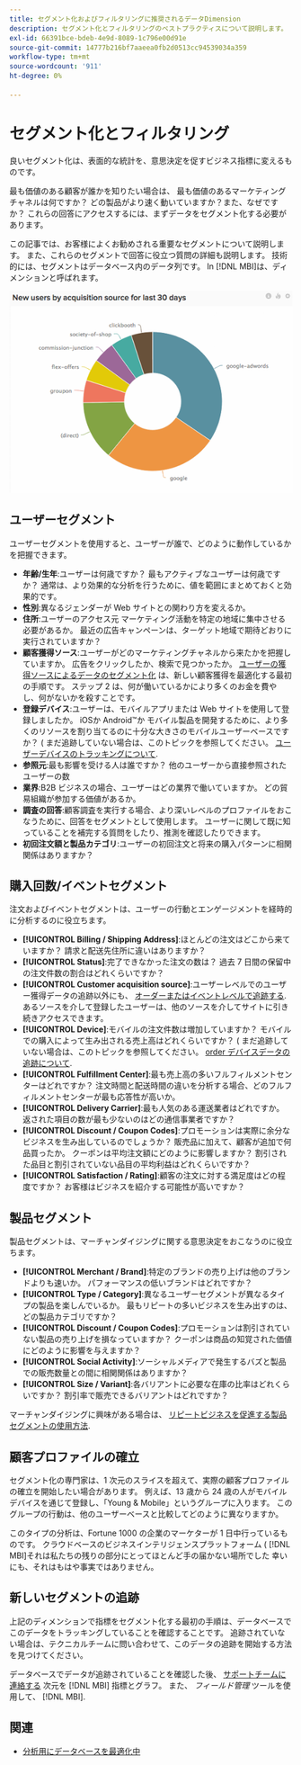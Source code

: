 ```yaml
---
title: セグメント化およびフィルタリングに推奨されるデータDimension
description: セグメント化とフィルタリングのベストプラクティスについて説明します。
exl-id: 66391bce-bdeb-4e9d-8089-1c796e00d91e
source-git-commit: 14777b216bf7aaeea0fb2d0513cc94539034a359
workflow-type: tm+mt
source-wordcount: '911'
ht-degree: 0%

---
```


# セグメント化とフィルタリング

良いセグメント化は、表面的な統計を、意思決定を促すビジネス指標に変えるものです。

最も価値のある顧客が誰かを知りたい場合は、 最も価値のあるマーケティングチャネルは何ですか？ どの製品がより速く動いていますか？また、なぜですか？ これらの回答にアクセスするには、まずデータをセグメント化する必要があります。

この記事では、お客様によくお勧めされる重要なセグメントについて説明します。 また、これらのセグメントで回答に役立つ質問の詳細も説明します。 技術的には、セグメントはデータベース内のデータ列です。 In [!DNL MBI]は、ディメンションと呼ばれます。

![](../../mbi/assets/mbi-critical-segments.png)


## ユーザーセグメント

ユーザーセグメントを使用すると、ユーザーが誰で、どのように動作しているかを把握できます。

* **年齢/生年**:ユーザーは何歳ですか？ 最もアクティブなユーザーは何歳ですか？ 通常は、より効果的な分析を行うために、値を範囲にまとめておくと効果的です。
* **性別**:異なるジェンダーが Web サイトとの関わり方を変えるか。
* **住所**:ユーザーのアクセス元 マーケティング活動を特定の地域に集中させる必要があるか。 最近の広告キャンペーンは、ターゲット地域で期待どおりに実行されていますか？
* **顧客獲得ソース**\:ユーザーがどのマーケティングチャネルから来たかを把握していますか。 広告をクリックしたか、検索で見つかったか。 [ユーザーの獲得ソースによるデータのセグメント化](../data-analyst/analysis/google-track-user-acq.md) は、新しい顧客獲得を最適化する最初の手順です。 ステップ 2 は、何が働いているかにより多くのお金を費やし、何がないかを殺すことです。
* **登録デバイス**:ユーザーは、モバイルアプリまたは Web サイトを使用して登録しましたか。 iOSか Android™か モバイル製品を開発するために、より多くのリソースを割り当てるのに十分な大きさのモバイルユーザーベースですか？ ( まだ追跡していない場合は、このトピックを参照してください。 [ユーザーデバイスのトラッキングについて](../data-analyst/analysis/track-usr-dev-browser.md).
* **参照元**:最も影響を受ける人は誰ですか？ 他のユーザーから直接参照されたユーザーの数
* **業界**:B2B ビジネスの場合、ユーザーはどの業界で働いていますか。 どの貿易組織が参加する価値があるか。
* **調査の回答**:顧客調査を実行する場合、より深いレベルのプロファイルをおこなうために、回答をセグメントとして使用します。 ユーザーに関して既に知っていることを補完する質問をしたり、推測を確認したりできます。
* **初回注文額と製品カテゴリ**:ユーザーの初回注文と将来の購入パターンに相関関係はありますか？

## 購入回数/イベントセグメント

注文およびイベントセグメントは、ユーザーの行動とエンゲージメントを経時的に分析するのに役立ちます。

* **[!UICONTROL Billing / Shipping Address]**:ほとんどの注文はどこから来ていますか？ 請求と配送先住所に違いはありますか？
* **[!UICONTROL Status]**:完了できなかった注文の数は？ 過去 7 日間の保留中の注文件数の割合はどれくらいですか？
* **[!UICONTROL Customer acquisition source]**:ユーザーレベルでのユーザー獲得データの追跡以外にも、 [オーダーまたはイベントレベルで追跡する](../data-analyst/analysis/google-track-user-acq.md). あるソースを介して登録したユーザーは、他のソースを介してサイトに引き続きアクセスできます。
* **[!UICONTROL Device]**:モバイルの注文件数は増加していますか？ モバイルでの購入によって生み出される売上高はどれくらいですか？ ( まだ追跡していない場合は、このトピックを参照してください。 [order デバイスデータの追跡について](../data-analyst/analysis/track-usr-dev-browser.md).
* **[!UICONTROL Fulfillment Center]**:最も売上高の多いフルフィルメントセンターはどれですか？ 注文時間と配送時間の違いを分析する場合、どのフルフィルメントセンターが最も応答性が高いか。
* **[!UICONTROL Delivery Carrier]**:最も人気のある運送業者はどれですか。 返された項目の数が最も少ないのはどの通信事業者ですか？
* **[!UICONTROL Discount / Coupon Codes]**:プロモーションは実際に余分なビジネスを生み出しているのでしょうか？ 販売品に加えて、顧客が追加で何品買ったか。 クーポンは平均注文額にどのように影響しますか？ 割引された品目と割引されていない品目の平均利益はどれくらいですか？
* **[!UICONTROL Satisfaction / Rating]**:顧客の注文に対する満足度はどの程度ですか？ お客様はビジネスを紹介する可能性が高いですか？

## 製品セグメント

製品セグメントは、マーチャンダイジングに関する意思決定をおこなうのに役立ちます。

* **[!UICONTROL Merchant / Brand]**:特定のブランドの売り上げは他のブランドよりも速いか。 パフォーマンスの低いブランドはどれですか？
* **[!UICONTROL Type / Category]**:異なるユーザーセグメントが異なるタイプの製品を楽しんでいるか。 最もリピートの多いビジネスを生み出すのは、どの製品カテゴリですか？
* **[!UICONTROL Discount / Coupon Codes]**:プロモーションは割引されていない製品の売り上げを損なっていますか？ クーポンは商品の知覚された価値にどのように影響を与えますか？
* **[!UICONTROL Social Activity]**:ソーシャルメディアで発生するバズと製品での販売数量との間に相関関係はありますか？
* **[!UICONTROL Size / Variant]**:各バリアントに必要な在庫の比率はどれくらいですか？ 割引率で販売できるバリアントはどれですか？

マーチャンダイジングに興味がある場合は、 [リピートビジネスを促進する製品セグメントの使用方法](../data-analyst/analysis/most-value-source-channel.md).

## 顧客プロファイルの確立

セグメント化の専門家は、1 次元のスライスを超えて、実際の顧客プロファイルの確立を開始したい場合があります。 例えば、13 歳から 24 歳の人がモバイルデバイスを通じて登録し、「Young &amp; Mobile」というグループに入ります。 このグループの行動は、他のユーザーベースと比較してどのように異なりますか。

このタイプの分析は、Fortune 1000 の企業のマーケターが 1 日中行っているものです。 クラウドベースのビジネスインテリジェンスプラットフォーム ( [!DNL MBI]それは私たちの残りの部分にとってほとんど手の届かない場所でした 幸いにも、それはもはや事実ではありません。

## 新しいセグメントの追跡

上記のディメンションで指標をセグメント化する最初の手順は、データベースでこのデータをトラッキングしていることを確認することです。 追跡されていない場合は、テクニカルチームに問い合わせて、このデータの追跡を開始する方法を見つけてください。

データベースでデータが追跡されていることを確認した後、 [サポートチームに連絡する](https://experienceleague.adobe.com/docs/commerce-knowledge-base/kb/troubleshooting/miscellaneous/mbi-service-policies.html?lang=en) 次元を [!DNL MBI] 指標とグラフ。 また、 *フィールド管理* ツールを使用して、 [!DNL MBI].

## 関連

* [分析用にデータベースを最適化中](../best-practices/opt-db-analysis.md)
